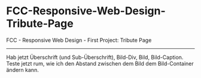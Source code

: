 # FCC-Responsive-Web-Design-Tribute-Page
FCC - Responsive Web Design - First Project: Tribute Page 

---------

Hab jetzt Überschrift (und Sub-Überschrift), Bild-Div, Bild, Bild-Caption. Teste jetzt rum, wie ich den Abstand zwischen dem Bild dem Bild-Container ändern kann.
